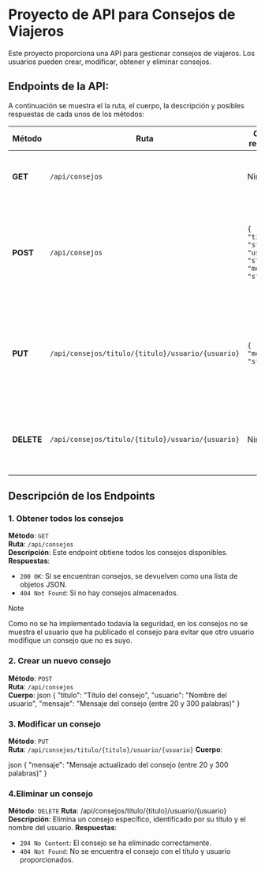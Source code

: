 # Proyecto de API para Consejos de Viajeros

Este proyecto proporciona una API para gestionar consejos de viajeros. Los usuarios pueden crear, modificar, obtener y eliminar consejos.

## Endpoints de la API:

A continuación se muestra el la ruta, el cuerpo, la descripción y posibles respuestas de cada unos de los métodos:


| Método | Ruta                | Cuerpo requerido                                                      | Descripción                                 | Respuestas posibles    |
|--------|---------------------|------------------------------------------------------------------------|---------------------------------------------|------------------------|
| **GET**  | `/api/consejos` 	    | Ninguno          | Obtiene todos los consejos disponibles. 		 | `200 OK` si se encuentran consejos. `404 Not Found` si no hay. |
| **POST**  | `/api/consejos`      | `{ "titulo": "string", "usuario": "string", "mensaje": "string" }` | Crea un nuevo consejo con el título, usuario y mensaje proporcionados.| `201 Created` si el consejo se crea exitosamente. `400 Bad Request` si falta un campo obligatorio o el mensaje es inválido. |
| **PUT**  | `/api/consejos/titulo/{titulo}/usuario/{usuario}` | `{ "mensaje": "string" }`     | Modifica el mensaje de un consejo existente especificado por el título y el usuario.   | `200 OK` si el consejo se actualiza correctamente. `404 Not Found` si no se encuentra el consejo con el título y usuario proporcionados. |
| **DELETE**| `/api/consejos/titulo/{titulo}/usuario/{usuario}` | Ninguno     | Elimina un consejo especificado por el título y usuario.  | `204 No Content` si el consejo se elimina correctamente. `404 Not Found` si no se encuentra el consejo. |

## Descripción de los Endpoints

### 1. Obtener todos los consejos
**Método**: `GET`  
**Ruta**: `/api/consejos`  
**Descripción**: Este endpoint obtiene todos los consejos disponibles. 
**Respuestas**:
- `200 OK`: Si se encuentran consejos, se devuelven como una lista de objetos JSON.
- `404 Not Found`: Si no hay consejos almacenados.

> [!NOTE]
> Como no se ha implementado todavía la seguridad, en los consejos no se muestra el usuario que ha publicado el consejo para evitar que otro usuario modifique un consejo que no es suyo.

### 2. Crear un nuevo consejo

**Método**: `POST`  
**Ruta**: `/api/consejos`  
**Cuerpo**:
json
{
  "titulo": "Título del consejo",
  "usuario": "Nombre del usuario",
  "mensaje": "Mensaje del consejo (entre 20 y 300 palabras)"
}


### 3. Modificar un consejo
**Método**: `PUT`  
**Ruta**: `/api/consejos/titulo/{titulo}/usuario/{usuario}`
**Cuerpo**:

json
{
  "mensaje": "Mensaje actualizado del consejo (entre 20 y 300 palabras)"
}


### 4.Eliminar un consejo
**Método**: `DELETE`
**Ruta**: /api/consejos/titulo/{titulo}/usuario/{usuario}
**Descripción**: Elimina un consejo específico, identificado por su título y el nombre del usuario.
**Respuestas**:
- `204 No Content`: El consejo se ha eliminado correctamente.
- `404 Not Found`: No se encuentra el consejo con el título y usuario proporcionados.